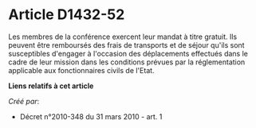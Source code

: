 # Article D1432-52

Les membres de la conférence exercent leur mandat à titre gratuit. Ils peuvent être remboursés des frais de transports et de
séjour qu'ils sont susceptibles d'engager à l'occasion des déplacements effectués dans le cadre de leur mission dans les
conditions prévues par la réglementation applicable aux fonctionnaires civils de l'Etat.

**Liens relatifs à cet article**

_Créé par_:

  - Décret n°2010-348 du 31 mars 2010 - art. 1
